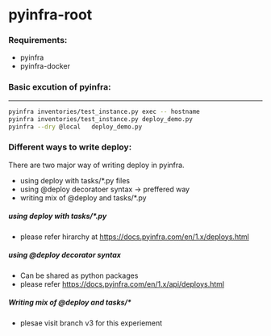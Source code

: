 # pyinfra-root 

### Requirements:

* pyinfra
* pyinfra-docker

### Basic excution of pyinfra:
---------------------------
```sh
pyinfra inventories/test_instance.py exec -- hostname
pyinfra inventories/test_instance.py deploy_demo.py
pyinfra --dry @local   deploy_demo.py
```

### Different ways to write deploy:

There are two major way of writing deploy in pyinfra. 
* using deploy with tasks/*.py files
* using @deploy decoratoer syntax -> preffered way
* writing mix of @deploy and tasks/*.py 

##### using deploy with tasks/*.py

* please refer hirarchy at https://docs.pyinfra.com/en/1.x/deploys.html

##### using @deploy decorator syntax

* Can be shared as python packages
* please refer https://docs.pyinfra.com/en/1.x/api/deploys.html

##### Writing mix of @deploy and tasks/*

* plesae visit branch v3 for this experiement


